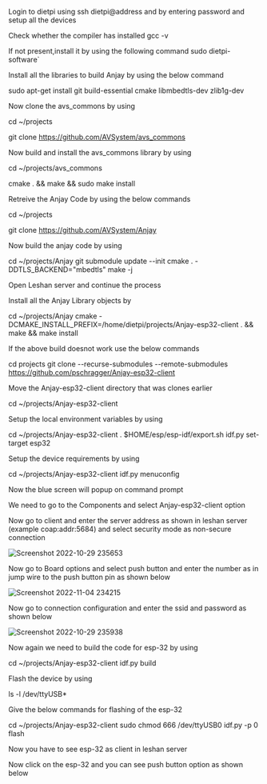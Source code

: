 Login to dietpi using ssh dietpi@address and by entering password and setup all the devices

Check whether the compiler has installed gcc -v

If not present,install it by using the following command sudo dietpi-software`

Install all the libraries to build Anjay by using the below command

sudo apt-get install git build-essential cmake libmbedtls-dev zlib1g-dev

Now clone the avs_commons by using

cd ~/projects

git clone https://github.com/AVSystem/avs_commons

Now build and install the avs_commons library by using

cd ~/projects/avs_commons

cmake . && make && sudo make install

Retreive the Anjay Code by using the below commands

cd ~/projects

git clone https://github.com/AVSystem/Anjay

Now build the anjay code by using 

cd ~/projects/Anjay
git submodule update --init
cmake . -DDTLS_BACKEND="mbedtls"
make -j

Open Leshan server and continue the process

Install all the Anjay Library objects by 

cd ~/projects/Anjay
cmake -DCMAKE_INSTALL_PREFIX=/home/dietpi/projects/Anjay-esp32-client . && make &&  make install

If the above build doesnot work use the below commands

cd projects
git clone --recurse-submodules --remote-submodules https://github.com/pschragger/Anjay-esp32-client

Move the Anjay-esp32-client directory that was clones earlier 

cd ~/projects/Anjay-esp32-client

Setup the local environment variables by using

cd ~/projects/Anjay-esp32-client
. $HOME/esp/esp-idf/export.sh
idf.py set-target esp32 

Setup the device requirements by using

cd ~/projects/Anjay-esp32-client
idf.py menuconfig

Now the blue screen will popup on command prompt

We need to go to the Components and select Anjay-esp32-client option

Now go to client and enter the server address as shown in leshan server (example coap:addr:5684) and select security mode as non-secure connection

![Screenshot 2022-10-29 235653](https://user-images.githubusercontent.com/112037009/201416972-04449d34-f9a0-47bd-8186-012ebabee095.png)

Now go to Board options and select push button and enter the number as in jump wire to the push button pin as shown below

![Screenshot 2022-11-04 234215](https://user-images.githubusercontent.com/112037009/201428829-669fe5d1-a439-4b0b-9898-1cf69a969809.png)

Now go to connection configuration and enter the ssid and password as shown below

![Screenshot 2022-10-29 235938](https://user-images.githubusercontent.com/112037009/201418728-c4d53100-c762-4cef-bacb-7f74a5a2e96c.png)

Now again we need to build the code for esp-32 by using 

 cd ~/projects/Anjay-esp32-client
 idf.py build
 
 Flash the device by using
 
 ls -l /dev/ttyUSB*
 
 Give the below commands for flashing of the esp-32
 
cd ~/projects/Anjay-esp32-client
sudo chmod 666 /dev/ttyUSB0
idf.py -p 0 flash

Now you have to see esp-32 as client in leshan server



Now click on the esp-32 and you can see push button option as shown below






